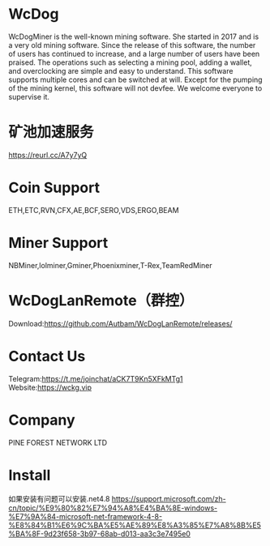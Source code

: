 # WcDog
WcDogMiner is the well-known mining software. She started in 2017 and is a very old mining software. Since the release of this software, the number of users has continued to increase, and a large number of users have been praised. The operations such as selecting a mining pool, adding a wallet, and overclocking are simple and easy to understand. This software supports multiple cores and can be switched at will. Except for the pumping of the mining kernel, this software will not devfee. We welcome everyone to supervise it. 
# 矿池加速服务
https://reurl.cc/A7y7yQ
# Coin Support
ETH,ETC,RVN,CFX,AE,BCF,SERO,VDS,ERGO,BEAM
# Miner Support
NBMiner,lolminer,Gminer,Phoenixminer,T-Rex,TeamRedMiner

# WcDogLanRemote（群控）
Download:https://github.com/Autbam/WcDogLanRemote/releases/

# Contact Us
Telegram:https://t.me/joinchat/aCK7T9Kn5XFkMTg1
Website:https://wckg.vip
# Company
PINE FOREST NETWORK LTD
# Install
如果安装有问题可以安装.net4.8
https://support.microsoft.com/zh-cn/topic/%E9%80%82%E7%94%A8%E4%BA%8E-windows-%E7%9A%84-microsoft-net-framework-4-8-%E8%84%B1%E6%9C%BA%E5%AE%89%E8%A3%85%E7%A8%8B%E5%BA%8F-9d23f658-3b97-68ab-d013-aa3c3e7495e0
